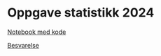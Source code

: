 # Oppgave statistikk 2024

[Notebook med kode](./oppgaver/oppgaverNotebook.ipynb)

[Besvarelse](./obligStatistikkBesvarelse.pdf)
